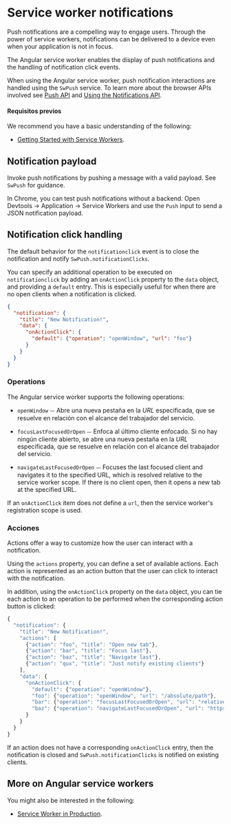 # Service worker notifications

Push notifications are a compelling way to engage users. Through the power of service workers, notifications can be delivered to a device even when your application is not in focus.

The Angular service worker enables the display of push notifications and the handling of notification click events.

<div class="alert is-helpful">

  When using the Angular service worker, push notification interactions are handled using the `SwPush` service.
  To learn more about the browser APIs involved see [Push API](https://developer.mozilla.org/en-US/docs/Web/API/Push_API) and [Using the Notifications API](https://developer.mozilla.org/en-US/docs/Web/API/Notifications_API/Using_the_Notifications_API).

</div>

#### Requisitos previos

We recommend you have a basic understanding of the following:

- [Getting Started with Service Workers](guide/service-worker-getting-started).

## Notification payload

Invoke push notifications by pushing a message with a valid payload. See `SwPush` for guidance.

<div class="alert is-helpful">

  In Chrome, you can test push notifications without a backend.
  Open Devtools -> Application -> Service Workers and use the `Push` input to send a JSON notification payload.

</div>

## Notification click handling

The default behavior for the `notificationclick` event is to close the notification and notify `SwPush.notificationClicks`.

You can specify an additional operation to be executed on `notificationclick` by adding an `onActionClick` property to the `data` object, and providing a `default` entry. This is especially useful for when there are no open clients when a notification is clicked.

```json
{
  "notification": {
    "title": "New Notification!",
    "data": {
      "onActionClick": {
        "default": {"operation": "openWindow", "url": "foo"}
      }
    }
  }
}
```

### Operations

The Angular service worker supports the following operations:

- `openWindow` ⏤ Abre una nueva pestaña en la *URL* especificada, que se resuelve en relación con el alcance del trabajador del servicio.

- `focusLastFocusedOrOpen` ⏤ Enfoca al último cliente enfocado. Si no hay ningún cliente abierto, se abre una nueva pestaña en la *URL* especificada, que se resuelve en relación con el alcance del trabajador del servicio.

- `navigateLastFocusedOrOpen` ⏤ Focuses the last focused client and navigates it to the specified URL, which is resolved relative to the service worker scope. If there is no client open, then it opens a new tab at the specified URL.

<div class="alert is-important">

  If an `onActionClick` item does not define a `url`, then the service worker's registration scope is used.
  
</div>

### Acciones

Actions offer a way to customize how the user can interact with a notification.

Using the `actions` property, you can define a set of available actions. Each action is represented as an action button that the user can click to interact with the notification.

In addition, using the `onActionClick` property on the `data` object, you can tie each action to an operation to be performed when the corresponding action button is clicked:

```ts
{
  "notification": {
    "title": "New Notification!",
    "actions": [
      {"action": "foo", "title": "Open new tab"},
      {"action": "bar", "title": "Focus last"},
      {"action": "baz", "title": "Navigate last"},
      {"action": "qux", "title": "Just notify existing clients"}
    ],
    "data": {
      "onActionClick": {
        "default": {"operation": "openWindow"},
        "foo": {"operation": "openWindow", "url": "/absolute/path"},
        "bar": {"operation": "focusLastFocusedOrOpen", "url": "relative/path"},
        "baz": {"operation": "navigateLastFocusedOrOpen", "url": "https://other.domain.com/"}
      }
    }
  }
}
```

<div class="alert is-important">

  If an action does not have a corresponding `onActionClick` entry, then the notification is closed and `SwPush.notificationClicks` is notified on existing clients.

</div>

## More on Angular service workers

You might also be interested in the following:

- [Service Worker in Production](guide/service-worker-devops).
